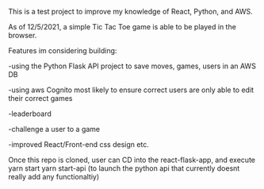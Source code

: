 This is a test project to improve my knowledge of React, Python, and AWS. 

As of 12/5/2021, a simple Tic Tac Toe game is able to be played in the browser. 

Features im considering building: 

-using the Python Flask API project to save moves, games, users in an AWS DB 

-using aws Cognito most likely to ensure correct users are only able to edit their correct games 

-leaderboard

-challenge a user to a game 

-improved React/Front-end css design etc.

Once this repo is cloned, user can CD into the react-flask-app, and execute 
yarn start 
yarn start-api (to launch the python api that currently doesnt really add any functionaltiy) 